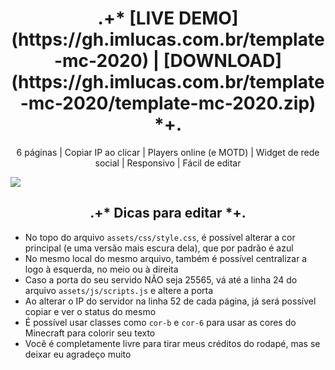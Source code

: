 <h1 align="center">.+* [LIVE DEMO](https://gh.imlucas.com.br/template-mc-2020) | [DOWNLOAD](https://gh.imlucas.com.br/template-mc-2020/template-mc-2020.zip) *+.</h1>
<p align="center">6 páginas | Copiar IP ao clicar | Players online (e MOTD) | Widget de rede social | Responsivo | Fácil de editar</p>

![](https://i.imgur.com/NLbaydF.png)

<h2 align="center">.+* Dicas para editar *+.</h2>

- No topo do arquivo `assets/css/style.css`, é possível alterar a cor principal (e uma versão mais escura dela), que por padrão é azul
- No mesmo local do mesmo arquivo, também é possível centralizar a logo à esquerda, no meio ou à direita
- Caso a porta do seu servido NÃO seja 25565, vá até a linha 24 do arquivo `assets/js/scripts.js` e altere a porta
- Ao alterar o IP do servidor na linha 52 de cada página, já será possível copiar e ver o status do mesmo
- É possível usar classes como `cor-b` e `cor-6` para usar as cores do Minecraft para colorir seu texto
- Você é completamente livre para tirar meus créditos do rodapé, mas se deixar eu agradeço muito